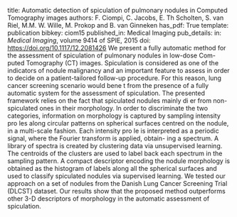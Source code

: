 title: Automatic detection of spiculation of pulmonary nodules in Computed Tomography images
authors: F. Ciompi, C. Jacobs, E. Th Scholten, S. van Riel, M.M. W. Wille, M. Prokop and B. van Ginneken
has_pdf: True
template: publication
bibkey: ciom15
published_in: Medical Imaging
pub_details: in: <i>Medical Imaging</i>, volume 9414 of SPIE, 2015
doi: https://doi.org/10.1117/12.2081426
We present a fully automatic method for the assessment of spiculation of pulmonary nodules in low-dose Com- puted Tomography (CT) images. Spiculation is considered as one of the indicators of nodule malignancy and an important feature to assess in order to decide on a patient-tailored follow-up procedure. For this reason, lung cancer screening scenario would bene t from the presence of a fully automatic system for the assessment of spiculation. The presented framework relies on the fact that spiculated nodules mainly di er from non-spiculated ones in their morphology. In order to discriminate the two categories, information on morphology is captured by sampling intensity pro les along circular patterns on spherical surfaces centred on the nodule, in a multi-scale fashion. Each intensity pro le is interpreted as a periodic signal, where the Fourier transform is applied, obtain- ing a spectrum. A library of spectra is created by clustering data via unsupervised learning. The centroids of the clusters are used to label back each spectrum in the sampling pattern. A compact descriptor encoding the nodule morphology is obtained as the histogram of labels along all the spherical surfaces and used to classify spiculated nodules via supervised learning. We tested our approach on a set of nodules from the Danish Lung Cancer Screening Trial (DLCST) dataset. Our results show that the proposed method outperforms other 3-D descriptors of morphology in the automatic assessment of spiculation.

